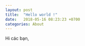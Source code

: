 ```yaml
---
layout: post
title:  "Hello world !"
date:   2018-05-16 08:23:23 +0700
categories: About
---
```


Hi các bạn,

